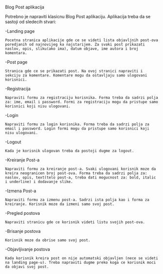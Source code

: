 Blog Post aplikacija

Potrebno je napraviti klasicnu Blog Post aplikaciju. Aplikacija treba da se sastoji od sledecih stvari:

-Landing page

    Pocetna stranica aplikacije gde ce se videti lista objavljnih post-ova poredjanih od najnovijeg ka najstarijem. Za svaki post prikazati naslov, opis, sliku(ako ima), datum objave, ime autora i broj komentara.
    
-Post page

    Stranica gde ce se prikazati post. Na ovoj stranici napraviti i sekciju za komentare. Komentare mogu da ostavljaju samo ulogovani korisnici.
    
    
-Registracija

    Napraviti formu za registraciju korisnika. Forma treba da sadrzi polja za: ime, email i password. Formi za registraciju mogu da pristupe samo korisnici koji nisu ulogovani.   
    
    
-Login

    Napraviti formu za login korisnika. Forma treba da sadrzi polja za email i password. Login formi mogu da pristupe samo korisnici koji nisu ulogovani.
    
    
-Logout  

    Kada je korisnik ulogovan treba da postoji dugme za logout.
    
    
-Kreiranje Post-a

    Napraviti formu za kreiranje post-a. Svaki ulogovani korisnik moze da kreira neogranicen broj post-ova. Forma treba da sadrzi polja za: naslov, opis, text(telo post-a, treba dati mogucnost za: bold, italic i underline) i dodavanje slike.
    
    
-Izmena Post-a

    Napraviti formu za izmenu post-a. Sadrzi ista polja kao i forma za kreiranje. Korisnik moze da izmeni samo svoj post.
    
    
-Pregled postova

    Napraviti stranicu gde ce korisnik videti listu svojih post-ova.
    
    
-Brisanje postova

    Korisnik moze da obrise samo svoj post.
    
    
-Objavljivanje postova  

    Kada korisnik kreira post on nije automatski objavljen (nece se videti na landing page-u). Treba napraviti dugme preko koga ce korisnik moci da objavi svoj post.
